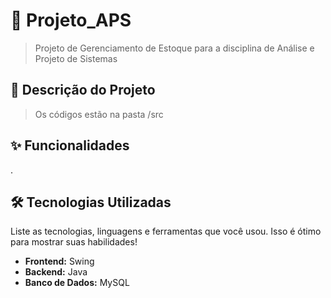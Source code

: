 # 🚀 Projeto_APS

> Projeto de Gerenciamento de Estoque para a disciplina de Análise e Projeto de Sistemas
## 📝 Descrição do Projeto
> Os códigos estão na pasta /src


## ✨ Funcionalidades

.


## 🛠️ Tecnologias Utilizadas

Liste as tecnologias, linguagens e ferramentas que você usou. Isso é ótimo para mostrar suas habilidades!
* **Frontend:** Swing
* **Backend:** Java
* **Banco de Dados:** MySQL



